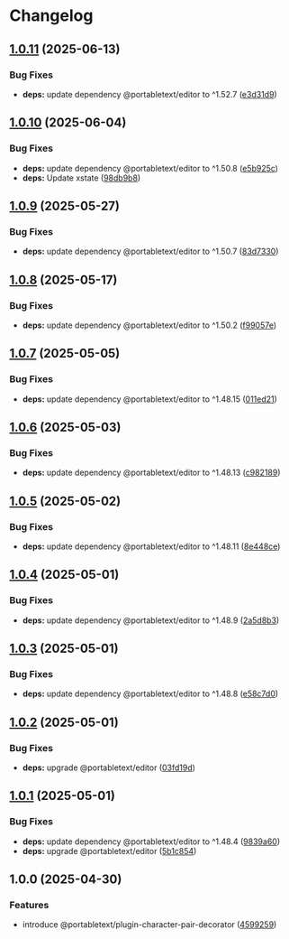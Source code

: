 # Changelog

## [1.0.11](https://github.com/portabletext/plugins/compare/plugin-character-pair-decorator-v1.0.10...plugin-character-pair-decorator-v1.0.11) (2025-06-13)


### Bug Fixes

* **deps:** update dependency @portabletext/editor to ^1.52.7 ([e3d31d9](https://github.com/portabletext/plugins/commit/e3d31d93a5e801c6cd0f1d12d00c789e419d5043))

## [1.0.10](https://github.com/portabletext/plugins/compare/plugin-character-pair-decorator-v1.0.9...plugin-character-pair-decorator-v1.0.10) (2025-06-04)


### Bug Fixes

* **deps:** update dependency @portabletext/editor to ^1.50.8 ([e5b925c](https://github.com/portabletext/plugins/commit/e5b925cae8b0ba4eb4f51146f0bfacea5c07d063))
* **deps:** Update xstate ([98db9b8](https://github.com/portabletext/plugins/commit/98db9b8d0f019fdc69a679a6a99ba034d6c7108b))

## [1.0.9](https://github.com/portabletext/plugins/compare/plugin-character-pair-decorator-v1.0.8...plugin-character-pair-decorator-v1.0.9) (2025-05-27)


### Bug Fixes

* **deps:** update dependency @portabletext/editor to ^1.50.7 ([83d7330](https://github.com/portabletext/plugins/commit/83d7330cb5ce6e69713ce7255412f70f0e2ca321))

## [1.0.8](https://github.com/portabletext/plugins/compare/plugin-character-pair-decorator-v1.0.7...plugin-character-pair-decorator-v1.0.8) (2025-05-17)


### Bug Fixes

* **deps:** update dependency @portabletext/editor to ^1.50.2 ([f99057e](https://github.com/portabletext/plugins/commit/f99057e55f6b3f2c4ba54beb268a6d8270a52e48))

## [1.0.7](https://github.com/portabletext/plugins/compare/plugin-character-pair-decorator-v1.0.6...plugin-character-pair-decorator-v1.0.7) (2025-05-05)


### Bug Fixes

* **deps:** update dependency @portabletext/editor to ^1.48.15 ([011ed21](https://github.com/portabletext/plugins/commit/011ed21c5e16141543544f612c8c1df797d51014))

## [1.0.6](https://github.com/portabletext/plugins/compare/plugin-character-pair-decorator-v1.0.5...plugin-character-pair-decorator-v1.0.6) (2025-05-03)


### Bug Fixes

* **deps:** update dependency @portabletext/editor to ^1.48.13 ([c982189](https://github.com/portabletext/plugins/commit/c982189d0d06e15a4b23b511f7da7b9c854e6d64))

## [1.0.5](https://github.com/portabletext/plugins/compare/plugin-character-pair-decorator-v1.0.4...plugin-character-pair-decorator-v1.0.5) (2025-05-02)


### Bug Fixes

* **deps:** update dependency @portabletext/editor to ^1.48.11 ([8e448ce](https://github.com/portabletext/plugins/commit/8e448ce8d898cab85f114c8bbbeea371d8820c0b))

## [1.0.4](https://github.com/portabletext/plugins/compare/plugin-character-pair-decorator-v1.0.3...plugin-character-pair-decorator-v1.0.4) (2025-05-01)


### Bug Fixes

* **deps:** update dependency @portabletext/editor to ^1.48.9 ([2a5d8b3](https://github.com/portabletext/plugins/commit/2a5d8b304bcc84a619864f003bb952fc807af327))

## [1.0.3](https://github.com/portabletext/plugins/compare/plugin-character-pair-decorator-v1.0.2...plugin-character-pair-decorator-v1.0.3) (2025-05-01)


### Bug Fixes

* **deps:** update dependency @portabletext/editor to ^1.48.8 ([e58c7d0](https://github.com/portabletext/plugins/commit/e58c7d0d7672bd71b3228d25017353099a5cc527))

## [1.0.2](https://github.com/portabletext/plugins/compare/plugin-character-pair-decorator-v1.0.1...plugin-character-pair-decorator-v1.0.2) (2025-05-01)


### Bug Fixes

* **deps:** upgrade @portabletext/editor ([03fd19d](https://github.com/portabletext/plugins/commit/03fd19dca833e83ed3c747f217fd54df8cf1af39))

## [1.0.1](https://github.com/portabletext/plugins/compare/plugin-character-pair-decorator-v1.0.0...plugin-character-pair-decorator-v1.0.1) (2025-05-01)


### Bug Fixes

* **deps:** update dependency @portabletext/editor to ^1.48.4 ([9839a60](https://github.com/portabletext/plugins/commit/9839a60d6ba33975a2047bb4c2e6e3fff18dec24))
* **deps:** upgrade @portabletext/editor ([5b1c854](https://github.com/portabletext/plugins/commit/5b1c8547ef2c18e004682d1dacfd8bfd25483274))

## 1.0.0 (2025-04-30)


### Features

* introduce @portabletext/plugin-character-pair-decorator ([4599259](https://github.com/portabletext/plugins/commit/4599259121c96f1c64d31b6a876b67d00510bec8))
